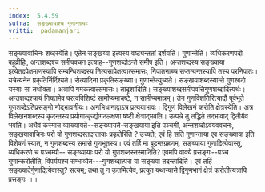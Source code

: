 ```yaml
---
index:  5.4.59
sutra:  सङ्ख्यायाश्च गुणान्तायाः
vritti:  padamanjari
---
```


सङ्ख्यावाचिनः शब्दस्येति। एतेन सङ्खय्या इत्यस्य वष्ट्यन्ततां दर्शयति। गुणान्तेति। व्यधिकरणपदो बहुव्रीहिः, अन्तशब्दश्च समीपवचन इत्याह--गुणशब्दोऽन्ते समीप इति। अन्तशब्दस्य सङ्ख्याया इत्येतदपेक्षमाणस्यापि सम्बन्धिशब्दस्य नित्यसापेक्षत्वात्समासः, निपातनाच्च सप्तन्यन्तस्यापि तस्य परनिपातः। यत्रेत्यनेन प्रकृतिर्निर्दिश्यते। सेत्यादिना प्रकृतिसङ्ख्या। गुणान्तेत्युच्यते। सङ्खयाशब्दस्यान्ते गुणश्बदो यस्याः सा तथोक्ता। अत्रापि गमकत्वात्समासः। तादृशादिति। सङ्ख्याशब्दसमीपवत्तिगुणशब्दादित्यर्थः। अन्तशब्दश्चायं नियतमेव परत्वविशिष्टं सामीप्यमाचष्टे, न सामीप्यमात्रम्। तेन गुणविशतिरित्यादौ पूर्वभूते गुणशब्देऽतिप्रसङ्गो नोद्भावनीयः। अनभिधानाद्वाऽत्र प्रत्ययाभावः। द्विगुणं विलेखनं करोति क्षेत्रस्येति। अत्र विलेखनशब्दस्य कृदन्तस्य प्रयोगात्कृद्योगदलक्षणा षष्टी क्षेत्राद्भवति। उत्पन्ने तु तद्धिते तदभावाद् द्वितीयैव भवति।
	अथैवं कस्मान्न व्याख्यायते--सङ्ख्यायते-सङ्खयाया इति पञ्चमी, अन्तशब्दोऽवयववचनः, सङ्खयावाचिनः परो यो गुणशब्दस्तदन्तायाः प्रकृतेरिति ? उच्यते; एवं हि सति गुणान्ताया एव सङ्ख्याया इति विशेषणं स्यात्, न गुणशब्दस्य समासे गुणभूतस्य। एवं तर्हि मा बूदन्तग्रहणम्, सङ्घ्याया गुणादित्येवास्तु, व्यधिकरणे च पञ्चम्यौ-- सङ्ख्यायाः परो यो गुणशब्दस्तस्मादिति? एवमपि वाक्ये प्रसङ्गः--पञ्च गुणान्करोतीति, विपर्ययश्च सम्भाव्येत---गुणशब्दात्परा या सङ्ख्या तदन्तादिति। एवं तर्हि सङ्ख्यादेर्गुणादित्येवास्तु? सत्यम्; तथा तु न कृतमित्येव, प्रत्युत यथान्यासे द्विगुणभागं क्षेत्रं करोतीत्यत्रापि प्रसङ्गः ।।

